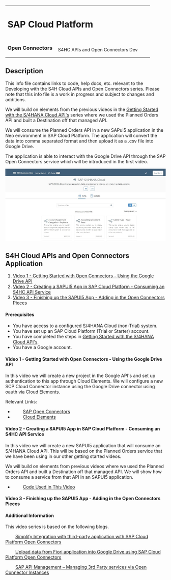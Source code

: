 <table width=100% border=0>
<tr ><td colspan=2><h1>SAP Cloud Platform</h1></td></tr>
<tr><td><h3>Open Connectors</h3></td><td width=66%></br>&nbsp;S4HC APIs and Open Connectors Dev</td>
</table>

## Description

This info file contains links to code, help docs, etc. relevant to the Developing with the S4H Cloud APIs and Open Connectors series. Please note that this info file is a work in progress and subject to changes and additions.

We will build on elements from the previous videos in the [Getting Started with the S/4HANA Cloud API's](gettingstarteds4hcloudapis.md) series where we used the Planned Orders API and built a Destination off that managed API. 

We will consume the Planned Orders API in a new SAPui5 application in the Neo environment in SAP Cloud Platform. The application will convert the data into comma separated format and then upload it as a .csv file into Google Drive.

The application is able to interact with the Google Drive API through the SAP Open Connectors service which will be introduced in the first video.

<img src="../images/api.jpg">

## <a name="gss4hapi"></a>S4H Cloud APIs and Open Connectors Application
1) [Video 1 - Getting Started with Open Connectors - Using the Google Drive API](#v1ocgda)
1) [Video 2 - Creating a SAPUI5 App in SAP Cloud Platform - Consuming an S4HC API Service](#v2sascp)
1) [Video 3 - Finishing up the SAPUI5 App - Adding in the Open Connectors Pieces](#v3sascpoc)

#### Prerequisites

* You have access to a configured S/4HANA Cloud (non-Trial) system.
* You have set up an SAP Cloud Platform (Trial or Starter) account.
* You have completed the steps in [Getting Started with the S/4HANA Cloud API's](gettingstarteds4hcloudapis.md).
* You have a Google account.

#### <a name="v1ocgda"></a>Video 1 - Getting Started with Open Connectors - Using the Google Drive API

In this video we will create a new project in the Google API's and set up authentication to this app through Cloud Elements.  We will configure a new SCP Cloud Connector instance using the Google Drive connector using oauth via Cloud Elements.

Relevant Links:

* &nbsp;&nbsp;&nbsp;&nbsp;&nbsp;&nbsp;&nbsp;&nbsp;[SAP Open Connectors](https://help.openconnectors.ext.hana.ondemand.com/home)
* &nbsp;&nbsp;&nbsp;&nbsp;&nbsp;&nbsp;&nbsp;&nbsp;[Cloud Elements](https://cloud-elements.com/)

#### <a name="v2sascp"></a>Video 2 - Creating a SAPUI5 App in SAP Cloud Platform - Consuming an S4HC API Service

In this video we will create a new SAPUI5 application that will consume an S/4HANA Cloud API. This will be based on the Planned Orders service that we have been using in our other getting started videos.

We will build on elements from previous videos where we used the Planned Orders API and built a Destination off that managed API. We will show how to consume a service from that API in an SAPUI5 application.

*  &nbsp;&nbsp;&nbsp;&nbsp;&nbsp;&nbsp;&nbsp;&nbsp;[Code Used in This Video](/code/GglDrvApp.txt)

#### <a name="v3sascpoc"></a>Video 3 - Finishing up the SAPUI5 App - Adding in the Open Connectors Pieces

#### Additional Information

This video series is based on the following blogs.

&nbsp;&nbsp;&nbsp;&nbsp;&nbsp;&nbsp;&nbsp;&nbsp;[Simplify Integration with third-party application with SAP Cloud Platform Open Connectors](https://blogs.sap.com/2018/09/24/blog-series-simplify-integration-with-third-party-application-with-sap-cloud-platform-open-connectors/)

&nbsp;&nbsp;&nbsp;&nbsp;&nbsp;&nbsp;&nbsp;&nbsp;[Upload data from Fiori application into Google Drive using SAP Cloud Platform Open Connectors](https://blogs.sap.com/2017/12/05/part-2-discover-explore-and-consume-s4-hana-cloud-apis-in-sap-api-business-hub/)

&nbsp;&nbsp;&nbsp;&nbsp;&nbsp;&nbsp;&nbsp;&nbsp;[SAP API Management – Managing 3rd Party services via Open Connector Instances](https://blogs.sap.com/2019/02/20/sap-api-management-managing-3rd-party-services-via-open-connector-instances/)



